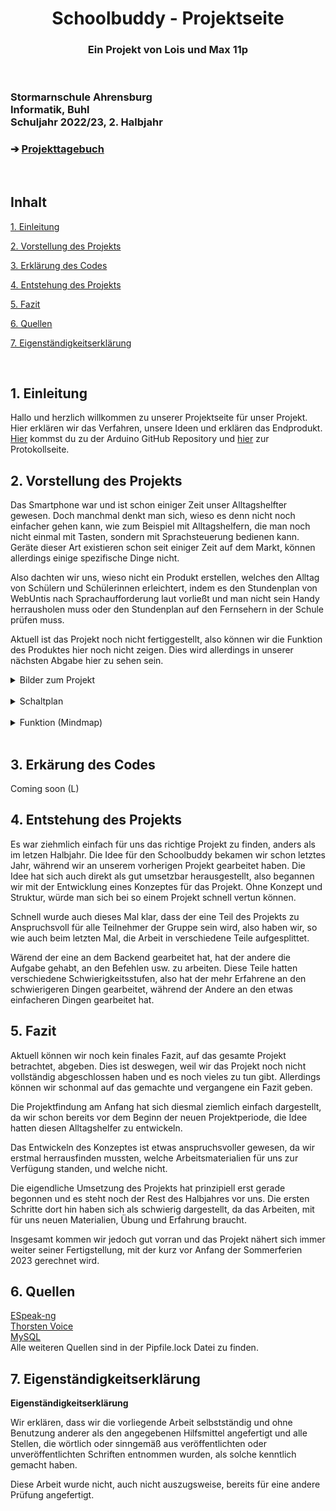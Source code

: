 <!--Written by Max Leon Guwa (OrangePurgatory; https://github.com/OrangePurgatory)-->


<head>
<h1 align="center">Schoolbuddy - Projektseite</h1> 
</head>
<h3 align="center"> Ein Projekt von Lois und Max 11p </h3>
</br>

<picture>
  <source media="(prefers-color-scheme: dark)" srcset="https://user-images.githubusercontent.com/105984356/186677878-5eddbf06-304d-4ea7-90db-5ddba9e40dbf.png">
  <source media="(prefers-color-scheme: light)" srcset="https://user-images.githubusercontent.com/105984356/186676647-16dacef0-4117-4750-afc1-1d4d6409e6d3.png">
  <img alt="" src="">
</picture>


<h3 align="left">Stormarnschule Ahrensburg <br/> Informatik, Buhl <br/> Schuljahr 2022/23, 2. Halbjahr </br> </h3> </div>
<h3 align="left"> &#10132; <a href="https://github.com/LoMaTiInformatik/SchoolBuddy/blob/main/docs/Projekttagebuch.md"> Projekttagebuch</a> </h3> 
</br>

<h2>Inhalt</h2>
<p><a href="#kapitell">1. Einleitung</a></p>
<p><a href="#kapitel2">2. Vorstellung des Projekts</a></p>
<p><a href="#kapitel3">3. Erklärung des Codes</a></p>
<p><a href="#kapitel4">4. Entstehung des Projekts</a></p>
<p><a href="#kapitel5">5. Fazit</a></p>
<p><a href="#kapitel6">6. Quellen</a></p>
<p><a href="#kapitel7">7. Eigenständigkeitserklärung</a></p>
<br>


<h2 id="kapitell">1. Einleitung</h2>
<p>Hallo und herzlich willkommen zu unserer Projektseite für unser Projekt. Hier erklären wir das Verfahren, unsere Ideen und erklären das Endprodukt.</br>
<a href="https://github.com/LoMaTiInformatik/SchoolBuddy"> Hier</a> kommst du zu der Arduino GitHub Repository und <a href="https://github.com/LoMaTiInformatik/SchoolBuddy/blob/main/docs/Projekttagebuch.md"> hier</a> zur Protokollseite.</p>


<h2 id="kapitel2">2. Vorstellung des Projekts</h2>
<p>Das Smartphone war und ist schon einiger Zeit unser Alltagshelfter gewesen. Doch manchmal denkt man sich, wieso es denn nicht noch einfacher gehen kann, wie zum Beispiel mit Alltagshelfern, die man noch nicht einmal mit Tasten, sondern mit Sprachsteuerung bedienen kann. Geräte dieser Art existieren schon seit einiger Zeit auf dem Markt, können allerdings einige spezifische Dinge nicht.</p>
<p>Also dachten wir uns, wieso nicht ein Produkt erstellen, welches den Alltag von Schülern und Schülerinnen erleichtert, indem es den Stundenplan von WebUntis nach Sprachaufforderung laut vorließt und man nicht sein Handy herrausholen muss oder den Stundenplan auf den Fernsehern in der Schule prüfen muss.</p>
<p>Aktuell ist das Projekt noch nicht fertiggestellt, also können wir die Funktion des Produktes hier noch nicht zeigen. Dies wird allerdings in unserer nächsten Abgabe hier zu sehen sein.</p>

<details>
  <summary>Bilder zum Projekt</summary>
    <picture>
      <source media="(prefers-color-scheme: dark)" srcset="">
      <source media="(prefers-color-scheme: light)" srcset="">
      <img alt="" src="">
    </picture>
  </details>
</br>

<details>
  <summary>Schaltplan</summary>
  Schaltplan coming soon
    <picture>
      <source media="(prefers-color-scheme: dark)" srcset="">
      <source media="(prefers-color-scheme: light)" srcset="">
      <img alt="" src="">
  </picture>
</details>
</br>

<details>
  <summary>Funktion (Mindmap)</summary>
    <picture>
      <source media="(prefers-color-scheme: dark)" srcset="https://user-images.githubusercontent.com/105984356/236512208-bd00606b-d08e-4d2d-ab62-b8f6c84df860.png">
      <source media="(prefers-color-scheme: light)" srcset="https://user-images.githubusercontent.com/105984356/236512208-bd00606b-d08e-4d2d-ab62-b8f6c84df860.png">
      <img alt="" src="">
    </picture>
    <picture>
      <source media="(prefers-color-scheme: dark)" srcset="https://user-images.githubusercontent.com/105984356/236514305-ccc79eb1-daa4-448e-b285-991b4ccb9fea.png">
      <source media="(prefers-color-scheme: light)" srcset="https://user-images.githubusercontent.com/105984356/236514305-ccc79eb1-daa4-448e-b285-991b4ccb9fea.png">
      <img alt="" src="">
    </picture>
    <picture>
      <source media="(prefers-color-scheme: dark)" srcset="https://user-images.githubusercontent.com/105984356/236514561-d0a23934-e3af-4de9-985b-94b1baa47fa7.png">
      <source media="(prefers-color-scheme: light)" srcset="https://user-images.githubusercontent.com/105984356/236514561-d0a23934-e3af-4de9-985b-94b1baa47fa7.png">
      <img alt="" src="">
    </picture>
    <picture>
      <source media="(prefers-color-scheme: dark)" srcset="https://user-images.githubusercontent.com/105984356/236514763-f15e6bae-5a48-42ad-be04-6634345a3382.png">
      <source media="(prefers-color-scheme: light)" srcset="https://user-images.githubusercontent.com/105984356/236514763-f15e6bae-5a48-42ad-be04-6634345a3382.png">
      <img alt="" src="">
    </picture>
    <picture>
      <source media="(prefers-color-scheme: dark)" srcset="https://user-images.githubusercontent.com/105984356/236515004-3c9c6c38-c090-46e0-a5c3-69f6e3fc7ea0.png">
      <source media="(prefers-color-scheme: light)" srcset="https://user-images.githubusercontent.com/105984356/236515004-3c9c6c38-c090-46e0-a5c3-69f6e3fc7ea0.png">
      <img alt="" src="">
    </picture>
  </details>
</details>
</br>

<h2 id="kapitel3">3. Erkärung des Codes</h2>
<p>Coming soon (L)</p>


<h2 id="kapitel4">4. Entstehung des Projekts</h2>
<p>Es war ziehmlich einfach für uns das richtige Projekt zu finden, anders als im letzen Halbjahr. Die Idee für den Schoolbuddy bekamen wir schon letztes Jahr, während wir an unserem vorherigen Projekt gearbeitet haben. Die Idee hat sich auch direkt als gut umsetzbar herausgestellt, also begannen wir mit der Entwicklung eines Konzeptes für das Projekt. Ohne Konzept und Struktur, würde man sich bei so einem Projekt schnell vertun können.</p>
<p>Schnell wurde auch dieses Mal klar, dass der eine Teil des Projekts zu Anspruchsvoll für alle Teilnehmer der Gruppe sein wird, also haben wir, so wie auch beim letzten Mal, die Arbeit in verschiedene Teile aufgesplittet.</p>
<p>Wärend der eine an dem Backend gearbeitet hat, hat der andere die Aufgabe gehabt, an den Befehlen usw. zu arbeiten. Diese Teile hatten verschiedene Schwierigkeitsstufen, also hat der mehr Erfahrene an den schwierigeren Dingen gearbeitet, während der Andere an den etwas einfacheren Dingen gearbeitet hat.</p>


<h2 id="kapitel5">5. Fazit</h2>
<p>Aktuell können wir noch kein finales Fazit, auf das gesamte Projekt betrachtet, abgeben. Dies ist deswegen, weil wir das Projekt noch nicht vollständig abgeschlossen haben und es noch vieles zu tun gibt. Allerdings können wir schonmal auf das gemachte und vergangene ein Fazit geben.</p>
<p>Die Projektfindung am Anfang hat sich diesmal ziemlich einfach dargestellt, da wir schon bereits vor dem Beginn der neuen Projektperiode, die Idee hatten diesen Alltagshelfer zu entwickeln.</p>
<p>Das Entwickeln des Konzeptes ist etwas anspruchsvoller gewesen, da wir erstmal herrausfinden mussten, welche Arbeitsmaterialien für uns zur Verfügung standen, und welche nicht.</p>
<p>Die eigendliche Umsetzung des Projekts hat prinzipiell erst gerade begonnen und es steht noch der Rest des Halbjahres vor uns. Die ersten Schritte dort hin haben sich als schwierig dargestellt, da das Arbeiten, mit für uns neuen Materialien, Übung und Erfahrung braucht.</p>
<p>Insgesamt kommen wir jedoch gut vorran und das Projekt nähert sich immer weiter seiner Fertigstellung, mit der kurz vor Anfang der Sommerferien 2023 gerechnet wird.</p>


<h2 id="kapitel6">6. Quellen</h2>
<a href="https://github.com/espeak-ng/espeak-ng">ESpeak-ng</a><br>
<a href="https://github.com/thorstenMueller/Thorsten-Voice">Thorsten Voice</a><br>
<a href="https://www.mysql.com/">MySQL</a><br>
Alle weiteren Quellen sind in der Pipfile.lock Datei zu finden.


<h2 id="kapitel7">7. Eigenständigkeitserklärung</h2>

<b>Eigenständigkeitserklärung</b></br>
<p>Wir erklären, dass wir die vorliegende Arbeit selbstständig und ohne Benutzung anderer als den 
angegebenen Hilfsmittel angefertigt und alle Stellen, die wörtlich oder sinngemäß aus 
veröffentlichten oder unveröffentlichten Schriften entnommen wurden, als solche kenntlich 
gemacht haben.</p>
<p>Diese Arbeit wurde nicht, auch nicht auszugsweise, bereits für eine andere Prüfung angefertigt.</p>